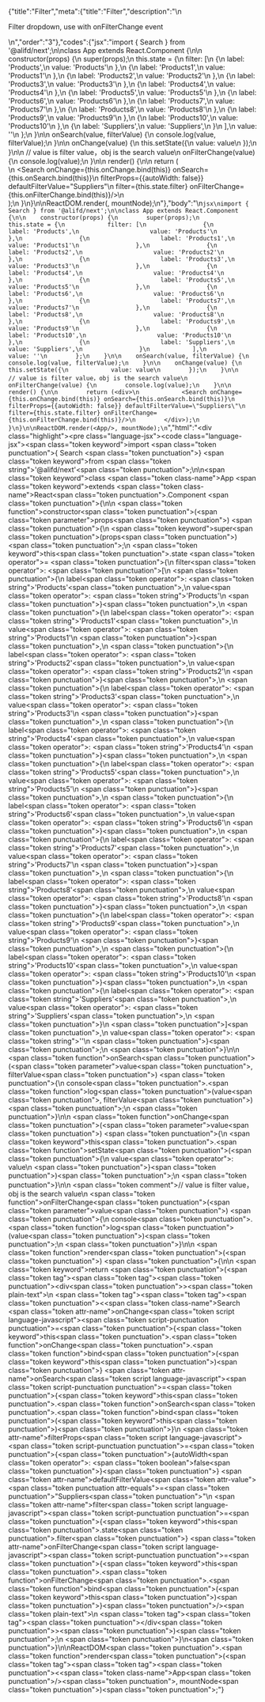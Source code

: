 {"title":"Filter","meta":{"title":"Filter","description":"\n<p>Filter dropdown, use with onFilterChange event</p>\n","order":"3"},"codes":{"jsx":"import { Search } from '@alifd/next';\n\nclass App extends React.Component {\n\n    constructor(props) {\n        super(props);\n        this.state = {\n            filter: [\n                {\n                    label: 'Products',\n                    value: 'Products'\n                },\n                {\n                    label: 'Products1',\n                    value: 'Products1'\n                },\n                {\n                    label: 'Products2',\n                    value: 'Products2'\n                },\n                {\n                    label: 'Products3',\n                    value: 'Products3'\n                },\n                {\n                    label: 'Products4',\n                    value: 'Products4'\n                },\n                {\n                    label: 'Products5',\n                    value: 'Products5'\n                },\n                {\n                    label: 'Products6',\n                    value: 'Products6'\n                },\n                {\n                    label: 'Products7',\n                    value: 'Products7'\n                },\n                {\n                    label: 'Products8',\n                    value: 'Products8'\n                },\n                {\n                    label: 'Products9',\n                    value: 'Products9'\n                },\n                {\n                    label: 'Products10',\n                    value: 'Products10'\n                },\n                {\n                    label: 'Suppliers',\n                    value: 'Suppliers',\n                }\n            ],\n            value: ''\n        };\n    }\n\n    onSearch(value, filterValue) {\n        console.log(value, filterValue);\n    }\n\n    onChange(value) {\n        this.setState({\n            value: value\n        });\n    }\n\n    // value is filter value，obj is the search value\n    onFilterChange(value) {\n        console.log(value);\n    }\n\n    render() {\n\n        return (<div>\n            <Search onChange={this.onChange.bind(this)} onSearch={this.onSearch.bind(this)}\n                filterProps={{autoWidth: false}} defaultFilterValue=\"Suppliers\"\n                filter={this.state.filter} onFilterChange={this.onFilterChange.bind(this)}/>\n        </div>);\n    }\n}\n\nReactDOM.render(<App/>, mountNode);\n"},"body":"\n````jsx\nimport { Search } from '@alifd/next';\n\nclass App extends React.Component {\n\n    constructor(props) {\n        super(props);\n        this.state = {\n            filter: [\n                {\n                    label: 'Products',\n                    value: 'Products'\n                },\n                {\n                    label: 'Products1',\n                    value: 'Products1'\n                },\n                {\n                    label: 'Products2',\n                    value: 'Products2'\n                },\n                {\n                    label: 'Products3',\n                    value: 'Products3'\n                },\n                {\n                    label: 'Products4',\n                    value: 'Products4'\n                },\n                {\n                    label: 'Products5',\n                    value: 'Products5'\n                },\n                {\n                    label: 'Products6',\n                    value: 'Products6'\n                },\n                {\n                    label: 'Products7',\n                    value: 'Products7'\n                },\n                {\n                    label: 'Products8',\n                    value: 'Products8'\n                },\n                {\n                    label: 'Products9',\n                    value: 'Products9'\n                },\n                {\n                    label: 'Products10',\n                    value: 'Products10'\n                },\n                {\n                    label: 'Suppliers',\n                    value: 'Suppliers',\n                }\n            ],\n            value: ''\n        };\n    }\n\n    onSearch(value, filterValue) {\n        console.log(value, filterValue);\n    }\n\n    onChange(value) {\n        this.setState({\n            value: value\n        });\n    }\n\n    // value is filter value，obj is the search value\n    onFilterChange(value) {\n        console.log(value);\n    }\n\n    render() {\n\n        return (<div>\n            <Search onChange={this.onChange.bind(this)} onSearch={this.onSearch.bind(this)}\n                filterProps={{autoWidth: false}} defaultFilterValue=\"Suppliers\"\n                filter={this.state.filter} onFilterChange={this.onFilterChange.bind(this)}/>\n        </div>);\n    }\n}\n\nReactDOM.render(<App/>, mountNode);\n````","html":"<script>(function(){'use strict';\n\nvar _createClass = function () { function defineProperties(target, props) { for (var i = 0; i < props.length; i++) { var descriptor = props[i]; descriptor.enumerable = descriptor.enumerable || false; descriptor.configurable = true; if (\"value\" in descriptor) descriptor.writable = true; Object.defineProperty(target, descriptor.key, descriptor); } } return function (Constructor, protoProps, staticProps) { if (protoProps) defineProperties(Constructor.prototype, protoProps); if (staticProps) defineProperties(Constructor, staticProps); return Constructor; }; }();\n\nvar _next = require('@alifd/next');\n\nfunction _classCallCheck(instance, Constructor) { if (!(instance instanceof Constructor)) { throw new TypeError(\"Cannot call a class as a function\"); } }\n\nfunction _possibleConstructorReturn(self, call) { if (!self) { throw new ReferenceError(\"this hasn't been initialised - super() hasn't been called\"); } return call && (typeof call === \"object\" || typeof call === \"function\") ? call : self; }\n\nfunction _inherits(subClass, superClass) { if (typeof superClass !== \"function\" && superClass !== null) { throw new TypeError(\"Super expression must either be null or a function, not \" + typeof superClass); } subClass.prototype = Object.create(superClass && superClass.prototype, { constructor: { value: subClass, enumerable: false, writable: true, configurable: true } }); if (superClass) Object.setPrototypeOf ? Object.setPrototypeOf(subClass, superClass) : subClass.__proto__ = superClass; }\n\nvar App = function (_React$Component) {\n    _inherits(App, _React$Component);\n\n    function App(props) {\n        _classCallCheck(this, App);\n\n        var _this = _possibleConstructorReturn(this, (App.__proto__ || Object.getPrototypeOf(App)).call(this, props));\n\n        _this.state = {\n            filter: [{\n                label: 'Products',\n                value: 'Products'\n            }, {\n                label: 'Products1',\n                value: 'Products1'\n            }, {\n                label: 'Products2',\n                value: 'Products2'\n            }, {\n                label: 'Products3',\n                value: 'Products3'\n            }, {\n                label: 'Products4',\n                value: 'Products4'\n            }, {\n                label: 'Products5',\n                value: 'Products5'\n            }, {\n                label: 'Products6',\n                value: 'Products6'\n            }, {\n                label: 'Products7',\n                value: 'Products7'\n            }, {\n                label: 'Products8',\n                value: 'Products8'\n            }, {\n                label: 'Products9',\n                value: 'Products9'\n            }, {\n                label: 'Products10',\n                value: 'Products10'\n            }, {\n                label: 'Suppliers',\n                value: 'Suppliers'\n            }],\n            value: ''\n        };\n        return _this;\n    }\n\n    _createClass(App, [{\n        key: 'onSearch',\n        value: function onSearch(value, filterValue) {\n            console.log(value, filterValue);\n        }\n    }, {\n        key: 'onChange',\n        value: function onChange(value) {\n            this.setState({\n                value: value\n            });\n        }\n\n        // value is filter value，obj is the search value\n\n    }, {\n        key: 'onFilterChange',\n        value: function onFilterChange(value) {\n            console.log(value);\n        }\n    }, {\n        key: 'render',\n        value: function render() {\n\n            return React.createElement(\n                'div',\n                null,\n                React.createElement(_next.Search, { onChange: this.onChange.bind(this), onSearch: this.onSearch.bind(this),\n                    filterProps: { autoWidth: false }, defaultFilterValue: 'Suppliers',\n                    filter: this.state.filter, onFilterChange: this.onFilterChange.bind(this) })\n            );\n        }\n    }]);\n\n    return App;\n}(React.Component);\n\nReactDOM.render(React.createElement(App, null), mountNode);})()</script><div class=\"highlight\"><pre class=\"language-jsx\"><code class=\"language-jsx\"><span class=\"token keyword\">import</span> <span class=\"token punctuation\">{</span> Search <span class=\"token punctuation\">}</span> <span class=\"token keyword\">from</span> <span class=\"token string\">'@alifd/next'</span><span class=\"token punctuation\">;</span>\n\n<span class=\"token keyword\">class</span> <span class=\"token class-name\">App</span> <span class=\"token keyword\">extends</span> <span class=\"token class-name\">React<span class=\"token punctuation\">.</span>Component</span> <span class=\"token punctuation\">{</span>\n\n    <span class=\"token function\">constructor</span><span class=\"token punctuation\">(</span><span class=\"token parameter\">props</span><span class=\"token punctuation\">)</span> <span class=\"token punctuation\">{</span>\n        <span class=\"token keyword\">super</span><span class=\"token punctuation\">(</span>props<span class=\"token punctuation\">)</span><span class=\"token punctuation\">;</span>\n        <span class=\"token keyword\">this</span><span class=\"token punctuation\">.</span>state <span class=\"token operator\">=</span> <span class=\"token punctuation\">{</span>\n            filter<span class=\"token operator\">:</span> <span class=\"token punctuation\">[</span>\n                <span class=\"token punctuation\">{</span>\n                    label<span class=\"token operator\">:</span> <span class=\"token string\">'Products'</span><span class=\"token punctuation\">,</span>\n                    value<span class=\"token operator\">:</span> <span class=\"token string\">'Products'</span>\n                <span class=\"token punctuation\">}</span><span class=\"token punctuation\">,</span>\n                <span class=\"token punctuation\">{</span>\n                    label<span class=\"token operator\">:</span> <span class=\"token string\">'Products1'</span><span class=\"token punctuation\">,</span>\n                    value<span class=\"token operator\">:</span> <span class=\"token string\">'Products1'</span>\n                <span class=\"token punctuation\">}</span><span class=\"token punctuation\">,</span>\n                <span class=\"token punctuation\">{</span>\n                    label<span class=\"token operator\">:</span> <span class=\"token string\">'Products2'</span><span class=\"token punctuation\">,</span>\n                    value<span class=\"token operator\">:</span> <span class=\"token string\">'Products2'</span>\n                <span class=\"token punctuation\">}</span><span class=\"token punctuation\">,</span>\n                <span class=\"token punctuation\">{</span>\n                    label<span class=\"token operator\">:</span> <span class=\"token string\">'Products3'</span><span class=\"token punctuation\">,</span>\n                    value<span class=\"token operator\">:</span> <span class=\"token string\">'Products3'</span>\n                <span class=\"token punctuation\">}</span><span class=\"token punctuation\">,</span>\n                <span class=\"token punctuation\">{</span>\n                    label<span class=\"token operator\">:</span> <span class=\"token string\">'Products4'</span><span class=\"token punctuation\">,</span>\n                    value<span class=\"token operator\">:</span> <span class=\"token string\">'Products4'</span>\n                <span class=\"token punctuation\">}</span><span class=\"token punctuation\">,</span>\n                <span class=\"token punctuation\">{</span>\n                    label<span class=\"token operator\">:</span> <span class=\"token string\">'Products5'</span><span class=\"token punctuation\">,</span>\n                    value<span class=\"token operator\">:</span> <span class=\"token string\">'Products5'</span>\n                <span class=\"token punctuation\">}</span><span class=\"token punctuation\">,</span>\n                <span class=\"token punctuation\">{</span>\n                    label<span class=\"token operator\">:</span> <span class=\"token string\">'Products6'</span><span class=\"token punctuation\">,</span>\n                    value<span class=\"token operator\">:</span> <span class=\"token string\">'Products6'</span>\n                <span class=\"token punctuation\">}</span><span class=\"token punctuation\">,</span>\n                <span class=\"token punctuation\">{</span>\n                    label<span class=\"token operator\">:</span> <span class=\"token string\">'Products7'</span><span class=\"token punctuation\">,</span>\n                    value<span class=\"token operator\">:</span> <span class=\"token string\">'Products7'</span>\n                <span class=\"token punctuation\">}</span><span class=\"token punctuation\">,</span>\n                <span class=\"token punctuation\">{</span>\n                    label<span class=\"token operator\">:</span> <span class=\"token string\">'Products8'</span><span class=\"token punctuation\">,</span>\n                    value<span class=\"token operator\">:</span> <span class=\"token string\">'Products8'</span>\n                <span class=\"token punctuation\">}</span><span class=\"token punctuation\">,</span>\n                <span class=\"token punctuation\">{</span>\n                    label<span class=\"token operator\">:</span> <span class=\"token string\">'Products9'</span><span class=\"token punctuation\">,</span>\n                    value<span class=\"token operator\">:</span> <span class=\"token string\">'Products9'</span>\n                <span class=\"token punctuation\">}</span><span class=\"token punctuation\">,</span>\n                <span class=\"token punctuation\">{</span>\n                    label<span class=\"token operator\">:</span> <span class=\"token string\">'Products10'</span><span class=\"token punctuation\">,</span>\n                    value<span class=\"token operator\">:</span> <span class=\"token string\">'Products10'</span>\n                <span class=\"token punctuation\">}</span><span class=\"token punctuation\">,</span>\n                <span class=\"token punctuation\">{</span>\n                    label<span class=\"token operator\">:</span> <span class=\"token string\">'Suppliers'</span><span class=\"token punctuation\">,</span>\n                    value<span class=\"token operator\">:</span> <span class=\"token string\">'Suppliers'</span><span class=\"token punctuation\">,</span>\n                <span class=\"token punctuation\">}</span>\n            <span class=\"token punctuation\">]</span><span class=\"token punctuation\">,</span>\n            value<span class=\"token operator\">:</span> <span class=\"token string\">''</span>\n        <span class=\"token punctuation\">}</span><span class=\"token punctuation\">;</span>\n    <span class=\"token punctuation\">}</span>\n\n    <span class=\"token function\">onSearch</span><span class=\"token punctuation\">(</span><span class=\"token parameter\">value<span class=\"token punctuation\">,</span> filterValue</span><span class=\"token punctuation\">)</span> <span class=\"token punctuation\">{</span>\n        console<span class=\"token punctuation\">.</span><span class=\"token function\">log</span><span class=\"token punctuation\">(</span>value<span class=\"token punctuation\">,</span> filterValue<span class=\"token punctuation\">)</span><span class=\"token punctuation\">;</span>\n    <span class=\"token punctuation\">}</span>\n\n    <span class=\"token function\">onChange</span><span class=\"token punctuation\">(</span><span class=\"token parameter\">value</span><span class=\"token punctuation\">)</span> <span class=\"token punctuation\">{</span>\n        <span class=\"token keyword\">this</span><span class=\"token punctuation\">.</span><span class=\"token function\">setState</span><span class=\"token punctuation\">(</span><span class=\"token punctuation\">{</span>\n            value<span class=\"token operator\">:</span> value\n        <span class=\"token punctuation\">}</span><span class=\"token punctuation\">)</span><span class=\"token punctuation\">;</span>\n    <span class=\"token punctuation\">}</span>\n\n    <span class=\"token comment\">// value is filter value，obj is the search value</span>\n    <span class=\"token function\">onFilterChange</span><span class=\"token punctuation\">(</span><span class=\"token parameter\">value</span><span class=\"token punctuation\">)</span> <span class=\"token punctuation\">{</span>\n        console<span class=\"token punctuation\">.</span><span class=\"token function\">log</span><span class=\"token punctuation\">(</span>value<span class=\"token punctuation\">)</span><span class=\"token punctuation\">;</span>\n    <span class=\"token punctuation\">}</span>\n\n    <span class=\"token function\">render</span><span class=\"token punctuation\">(</span><span class=\"token punctuation\">)</span> <span class=\"token punctuation\">{</span>\n\n        <span class=\"token keyword\">return</span> <span class=\"token punctuation\">(</span><span class=\"token tag\"><span class=\"token tag\"><span class=\"token punctuation\">&lt;</span>div</span><span class=\"token punctuation\">></span></span><span class=\"token plain-text\">\n            </span><span class=\"token tag\"><span class=\"token tag\"><span class=\"token punctuation\">&lt;</span><span class=\"token class-name\">Search</span></span> <span class=\"token attr-name\">onChange</span><span class=\"token script language-javascript\"><span class=\"token script-punctuation punctuation\">=</span><span class=\"token punctuation\">{</span><span class=\"token keyword\">this</span><span class=\"token punctuation\">.</span><span class=\"token function\">onChange</span><span class=\"token punctuation\">.</span><span class=\"token function\">bind</span><span class=\"token punctuation\">(</span><span class=\"token keyword\">this</span><span class=\"token punctuation\">)</span><span class=\"token punctuation\">}</span></span> <span class=\"token attr-name\">onSearch</span><span class=\"token script language-javascript\"><span class=\"token script-punctuation punctuation\">=</span><span class=\"token punctuation\">{</span><span class=\"token keyword\">this</span><span class=\"token punctuation\">.</span><span class=\"token function\">onSearch</span><span class=\"token punctuation\">.</span><span class=\"token function\">bind</span><span class=\"token punctuation\">(</span><span class=\"token keyword\">this</span><span class=\"token punctuation\">)</span><span class=\"token punctuation\">}</span></span>\n                <span class=\"token attr-name\">filterProps</span><span class=\"token script language-javascript\"><span class=\"token script-punctuation punctuation\">=</span><span class=\"token punctuation\">{</span><span class=\"token punctuation\">{</span>autoWidth<span class=\"token operator\">:</span> <span class=\"token boolean\">false</span><span class=\"token punctuation\">}</span><span class=\"token punctuation\">}</span></span> <span class=\"token attr-name\">defaultFilterValue</span><span class=\"token attr-value\"><span class=\"token punctuation attr-equals\">=</span><span class=\"token punctuation\">\"</span>Suppliers<span class=\"token punctuation\">\"</span></span>\n                <span class=\"token attr-name\">filter</span><span class=\"token script language-javascript\"><span class=\"token script-punctuation punctuation\">=</span><span class=\"token punctuation\">{</span><span class=\"token keyword\">this</span><span class=\"token punctuation\">.</span>state<span class=\"token punctuation\">.</span>filter<span class=\"token punctuation\">}</span></span> <span class=\"token attr-name\">onFilterChange</span><span class=\"token script language-javascript\"><span class=\"token script-punctuation punctuation\">=</span><span class=\"token punctuation\">{</span><span class=\"token keyword\">this</span><span class=\"token punctuation\">.</span><span class=\"token function\">onFilterChange</span><span class=\"token punctuation\">.</span><span class=\"token function\">bind</span><span class=\"token punctuation\">(</span><span class=\"token keyword\">this</span><span class=\"token punctuation\">)</span><span class=\"token punctuation\">}</span></span><span class=\"token punctuation\">/></span></span><span class=\"token plain-text\">\n        </span><span class=\"token tag\"><span class=\"token tag\"><span class=\"token punctuation\">&lt;/</span>div</span><span class=\"token punctuation\">></span></span><span class=\"token punctuation\">)</span><span class=\"token punctuation\">;</span>\n    <span class=\"token punctuation\">}</span>\n<span class=\"token punctuation\">}</span>\n\nReactDOM<span class=\"token punctuation\">.</span><span class=\"token function\">render</span><span class=\"token punctuation\">(</span><span class=\"token tag\"><span class=\"token tag\"><span class=\"token punctuation\">&lt;</span><span class=\"token class-name\">App</span></span><span class=\"token punctuation\">/></span></span><span class=\"token punctuation\">,</span> mountNode<span class=\"token punctuation\">)</span><span class=\"token punctuation\">;</span></code></pre></div>"}